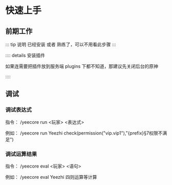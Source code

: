 # 快速上手

## 前期工作

::: tip 说明
已经安装 或者 熟练了，可以不用看此步骤
:::




:::: details 安装插件

如果连需要把插件放到服务端 plugins 下都不知道，那建议先关闭后台的原神

::::







## 调试

### 调试表达式

指令：
/yeecore run <玩家> <表达式>

例如：
/yeecore run Yeezhi check(permission("vip.vip1"),"{prefix}§7权限不满足")



### 调试运算结果
指令：
/yeecore eval <玩家> <语句>

例如：
/yeecore eval Yeezhi 四则运算等计算
